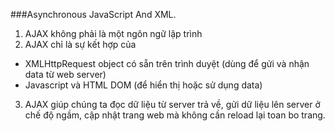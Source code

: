 ###Asynchronous JavaScript And XML.

1. AJAX không phải là một ngôn ngữ lập trình
2. AJAX chỉ là sự kết hợp của
  * XMLHttpRequest object có sẵn trên trình duyệt (dùng để gửi và nhận data từ web server)
  * Javascript và HTML DOM (để hiển thị hoặc sử dụng data)
3. AJAX giúp chúng ta đọc dữ liệu từ server trả về, gửi dữ liệu lên server ở chế độ ngầm, cập nhật trang web mà không cần reload lại toan bo trang.